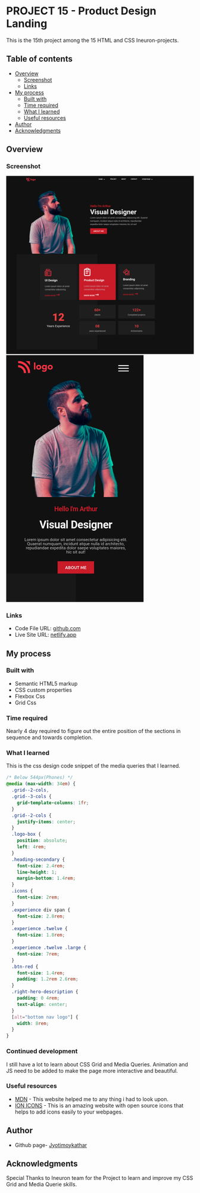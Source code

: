 # PROJECT 15 - Product Design Landing

This is the 15th project among the 15 HTML and CSS Ineuron-projects.

## Table of contents

- [Overview](#overview)
  - [Screenshot](#screenshot)
  - [Links](#links)
- [My process](#my-process)
  - [Built with](#built-with)
  - [Time required](#time-required)
  - [What I learned](#continues-development)
  - [Useful resources](#useful-resources)
- [Author](#author)
- [Acknowledgments](#acknowledgments)

## Overview

### Screenshot

![](img/screenshotD.png)
![](img/screenshotM.png)

### Links

- Code File URL: [github.com](https://github.com/Jyotimoykathar/Project-02)
- Live Site URL: [netlify.app](https://project-02-restaurant.netlify.app/)

## My process

### Built with

- Semantic HTML5 markup
- CSS custom properties
- Flexbox Css
- Grid Css

### Time required

Nearly 4 day required to figure out the entire position of the sections in sequence and towards completion.

### What I learned

This is the css design code snippet of the media queries that I learned.

```css
/* Below 544px(Phones) */
@media (max-width: 34em) {
  .grid--2-cols,
  .grid--3-cols {
    grid-template-columns: 1fr;
  }
  .grid--2-cols {
    justify-items: center;
  }
  .logo-box {
    position: absolute;
    left: 4rem;
  }
  .heading-secondary {
    font-size: 2.4rem;
    line-height: 1;
    margin-bottom: 1.4rem;
  }
  .icons {
    font-size: 2rem;
  }
  .experience div span {
    font-size: 2.8rem;
  }
  .experience .twelve {
    font-size: 1.8rem;
  }
  .experience .twelve .large {
    font-size: 7rem;
  }
  .btn-red {
    font-size: 1.4rem;
    padding: 1.2rem 2.6rem;
  }
  .right-hero-description {
    padding: 0 4rem;
    text-align: center;
  }
  [alt="bottom nav logo"] {
    width: 8rem;
  }
}
```

### Continued development

I still have a lot to learn about CSS Grid and Media Queries.
Animation and JS need to be added to make the page more interactive and beautiful.

### Useful resources

- [MDN](https://developer.mozilla.org/en-US/) - This website helped me to any thing i had to look upon.
- [ION ICONS](https://ionic.io/ionicons) - This is an amazing website with open source icons that helps to add icons easily to your webpages.

## Author

- Github page- [Jyotimoykathar](https://github.com/Jyotimoykathar/)

## Acknowledgments

Special Thanks to Ineuron team for the Project to learn and improve my CSS Grid and Media Querie skills.
